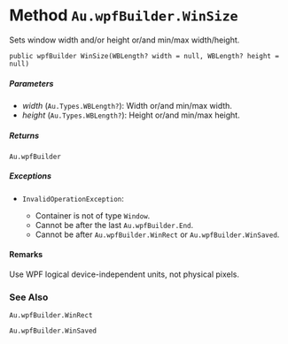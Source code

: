 # Method `Au.wpfBuilder.WinSize`

Sets window width and/or height or/and min/max width/height.

```
public wpfBuilder WinSize(WBLength? width = null, WBLength? height = null)
```

##### Parameters

- *width*  (`Au.Types.WBLength?`):
    Width or/and min/max width.
- *height*  (`Au.Types.WBLength?`):
    Height or/and min/max height.

##### Returns

`Au.wpfBuilder`

##### Exceptions

- `InvalidOperationException`:

    - Container is not of type `Window`.
    - Cannot be after the last `Au.wpfBuilder.End`.
    - Cannot be after `Au.wpfBuilder.WinRect` or `Au.wpfBuilder.WinSaved`.

#### Remarks

Use WPF logical device-independent units, not physical pixels.

### See Also

`Au.wpfBuilder.WinRect`

`Au.wpfBuilder.WinSaved`